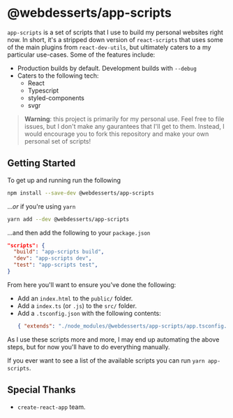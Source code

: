 # @webdesserts/app-scripts

`app-scripts` is a set of scripts that I use to build my personal websites right now. In short, it's a stripped down version of `react-scripts` that uses some of the main plugins from `react-dev-utils`, but ultimately caters to a my particular use-cases. Some of the features include:

- Production builds by default. Development builds with `--debug`
- Caters to the following tech:
  - React
  - Typescript
  - styled-components
  - svgr

> **Warning**: this project is primarily for my personal use. Feel free to file issues, but I don't make any gaurantees that I'll get to them. Instead, I would encourage you to fork this repository and make your own personal set of scripts!

## Getting Started

To get up and running run the following

```bash
npm install --save-dev @webdesserts/app-scripts
```
..._or_ if you're using `yarn`

```bash
yarn add --dev @webdesserts/app-scripts
```

...and then add the following to your `package.json`

```json
"scripts": {
  "build": "app-scripts build",
  "dev": "app-scripts dev",
  "test": "app-scripts test",
}
```

From here you'll want to ensure you've done the following:

- Add an `index.html` to the `public/` folder.
- Add a `index.ts` (or `.js`) to the `src/` folder.
- Add a `.tsconfig.json` with the following contents:
  ```json
  { "extends": "./node_modules/@webdesserts/app-scripts/app.tsconfig.json" }
  ```

As I use these scripts more and more, I may end up automating the above steps, but for now you'll have to do everything manually.

If you ever want to see a list of the available scripts you can run `yarn app-scripts`.

## Special Thanks

- `create-react-app` team.